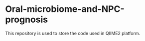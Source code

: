 # Oral-microbiome-and-NPC-prognosis
This repository is used to store the code used in QIIME2 platform. 
